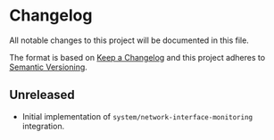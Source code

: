 # Changelog

All notable changes to this project will be documented in this file.

The format is based on [Keep a Changelog][changelog] and this project adheres
to [Semantic Versioning][semver].

## Unreleased

- Initial implementation of `system/network-interface-monitoring` integration.

[changelog]: http://keepachangelog.com/en/1.0.0/
[semver]: http://semver.org/spec/v2.0.0.html
